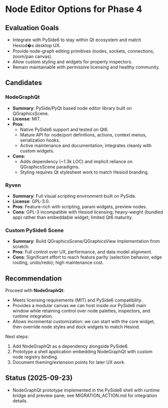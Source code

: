# Node Editor Options for Phase 4

## Evaluation Goals
- Integrate with PySide6 to stay within Qt ecosystem and match Hesiod�s desktop UX.
- Provide node-graph editing primitives (nodes, sockets, connections, zoom/pan canvas).
- Allow custom styling and widgets for property inspectors.
- Remain maintainable with permissive licensing and healthy community.

## Candidates

### NodeGraphQt
- **Summary**: PySide/PyQt based node editor library built on QGraphicsScene.
- **License**: MIT.
- **Pros**:
  - Native PySide6 support and tested on Qt6.
  - Mature API for node/port definitions, actions, context menus, serialization hooks.
  - Active maintenance and documentation; integrates cleanly with custom widgets.
- **Cons**:
  - Adds dependency (~1.3k LOC) and implicit reliance on QGraphicsScene paradigms.
  - Styling requires Qt stylesheet work to match Hesiod branding.

### Ryven
- **Summary**: Full visual scripting environment built on PySide.
- **License**: GPL-3.0.
- **Pros**: Feature-rich with scripting, param widgets, preview nodes.
- **Cons**: GPL-3 incompatible with Hesiod licensing; heavy-weight (bundled app) rather than embeddable widget; limited Qt6 maturity.

### Custom PySide6 Scene
- **Summary**: Build QGraphicsScene/QGraphicsView implementation from scratch.
- **Pros**: Full control over UX, performance, and data model alignment.
- **Cons**: Significant effort to reach feature parity (selection behavior, edge routing, undo/redo); high maintenance cost.

## Recommendation
Proceed with **NodeGraphQt**:
- Meets licensing requirements (MIT) and PySide6 compatibility.
- Provides a modular canvas we can host inside our PySide6 main window while retaining control over node palettes, inspectors, and runtime integration.
- Allows incremental customization: we can start with the core widget, then override node styles and dock widgets to match Hesiod.

Next steps:
1. Add NodeGraphQt as a dependency alongside PySide6.
2. Prototype a shell application embedding NodeGraphQt with custom node registry binding.
3. Document theming/extension points for later UX work.

## Status (2025-09-23)
- NodeGraphQt prototype implemented in the PySide6 shell with runtime bridge and preview pane; see MIGRATION_ACTION.md for integration details.
